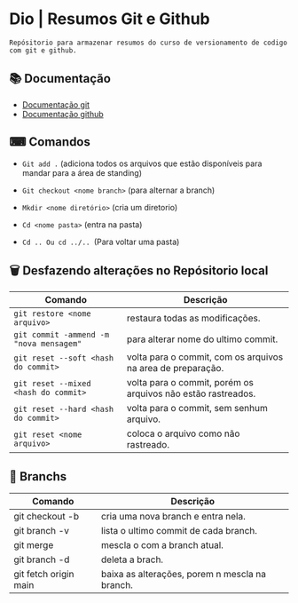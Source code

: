 
# Dio | Resumos Git e Github    

    Repósitorio para armazenar resumos do curso de versionamento de codigo com git e github.

## 📚 Documentação
- [Documentação git](https://git-scm.com/docs/git/pt_BR)
- [Documentação github](https://docs.github.com/)

## ⌨ Comandos

- ```Git add .``` (adiciona todos os arquivos que estão disponíveis para mandar para a área de standing)

- ```Git checkout <nome branch>``` (para alternar a branch)

- ```Mkdir <nome diretório>``` (cria um diretorio)

- ```Cd <nome pasta>``` (entra na pasta)
- ```Cd .. Ou cd ../.. ```(Para voltar uma pasta)

## 🗑 Desfazendo alterações no Repósitorio local
| Comando | Descrição |
|---------|-----------|
| ```git restore <nome arquivo>```| restaura todas as modificações.|
| ```git commit -ammend -m "nova mensagem"``` |para alterar nome do ultimo commit.|
| ```git reset --soft <hash do commit>``` | volta para o commit, com os arquivos na area de preparação.|
|```git reset --mixed <hash do commit>```| volta para o commit, porém os arquivos não estão rastreados.|
|```git reset --hard <hash do commit>```| volta para o commit, sem senhum arquivo.|
|```git reset <nome arquivo>```| coloca o arquivo como não rastreado.

## 🔗 Branchs
|Comando | Descrição |
|--------|-----------|
|git checkout -b <nome branch nova>| cria uma nova branch e entra nela.|
|git branch -v| lista o ultimo commit de cada branch.|
|git merge <nome branch>| mescla o <nome branch> com a branch atual.|
|git branch -d <nome>| deleta a brach.|
|git fetch origin main| baixa as alterações, porem n mescla na branch.|


